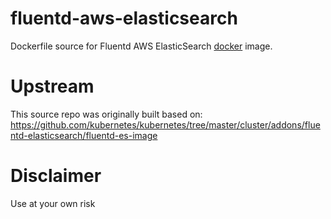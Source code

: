 fluentd-aws-elasticsearch
=========================

Dockerfile source for Fluentd AWS ElasticSearch [docker](https://docker.io) image.

# Upstream
This source repo was originally built based on:
https://github.com/kubernetes/kubernetes/tree/master/cluster/addons/fluentd-elasticsearch/fluentd-es-image

# Disclaimer
Use at your own risk